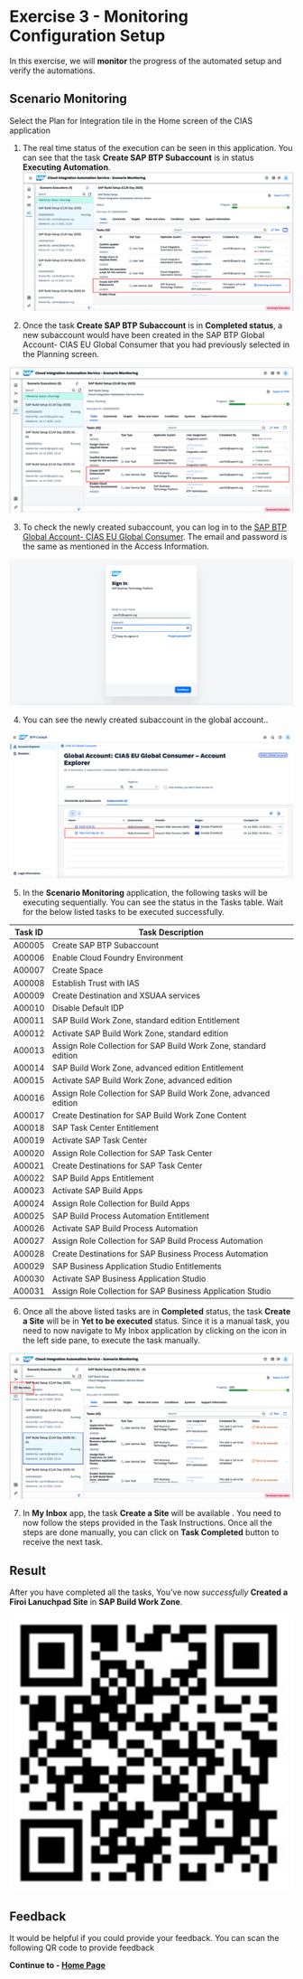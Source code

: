 # Exercise 3 - Monitoring Configuration Setup
In this exercise, we will **monitor** the progress of the automated setup and verify the automations.

## Scenario Monitoring

Select the Plan for Integration tile in the Home screen of the CIAS application

1.	The real time status of the execution can be seen in this application. You can see that the task **Create SAP BTP Subaccount** is in status **Executing Automation**.
   ![scenario selection](../images/monitoring_handson_1.png)

2.	Once the task **Create SAP BTP Subaccount** is in **Completed status**, a new subaccount would have been created in the SAP BTP Global Account- CIAS EU Global Consumer that you had previously selected in the Planning screen.
   
  ![scenario selection](../images/monitoring_handson_2.png)


3.	To check the newly created subaccount, you can log in to the [SAP BTP Global Account- CIAS EU Global Consumer](https://emea.cockpit.btp.cloud.sap/cockpit/?idp=clm-day-01.accounts.ondemand.com#/globalaccount/9d88d4f5-c80a-4986-8a56-dbf4b7b5a223). The email and password is the same as mentioned in the Access Information. 

  ![scenario selection](../images/monitoring_handson_3.png)


4.	You can see the newly created subaccount in the global account..

  ![scenario selection](../images/monitoring_handson_4.png)


5.	In the **Scenario Monitoring** application, the following tasks will be executing sequentially. You can see the status in the Tasks table. Wait for the below listed tasks to be executed successfully.

   | Task ID      | Task Description                                              |
   |-----------|---------------------------------------------------------------|
   | A00005    | Create SAP BTP Subaccount                                     |
   | A00006    | Enable Cloud Foundry Environment                              |
   | A00007    | Create Space                                                  |
   | A00008    | Establish Trust with IAS                                      |
   | A00009    | Create Destination and XSUAA services                         |
   | A00010    | Disable Default IDP                                           |
   | A00011    | SAP Build Work Zone, standard edition Entitlement             |
   | A00012    | Activate SAP Build Work Zone, standard edition                |
   | A00013    | Assign Role Collection for SAP Build Work Zone, standard edition |
   | A00014    | SAP Build Work Zone, advanced edition Entitlement             |
   | A00015    | Activate SAP Build Work Zone, advanced edition                |
   | A00016    | Assign Role Collection for SAP Build Work Zone, advanced edition |
   | A00017    | Create Destination for SAP Build Work Zone Content            |
   | A00018    | SAP Task Center Entitlement                                   |
   | A00019    | Activate SAP Task Center                                      |
   | A00020    | Assign Role Collection for SAP Task Center                    |
   | A00021    | Create Destinations for SAP Task Center                       |
   | A00022    | SAP Build Apps Entitlement                                    |
   | A00023    | Activate SAP Build Apps                                       |
   | A00024    | Assign Role Collection for Build Apps                         |
   | A00025    | SAP Build Process Automation Entitlement                      |
   | A00026    | Activate SAP Build Process Automation                         |
   | A00027    | Assign Role Collection for SAP Build Process Automation       |
   | A00028    | Create Destinations for SAP Business Process Automation       |
   | A00029    | SAP Business Application Studio Entitlements                  |
   | A00030    | Activate SAP Business Application Studio                      |
   | A00031    | Assign Role Collection for SAP Business Application Studio    |


6.	Once all the above listed tasks are in **Completed** status, the task **Create a Site** will be in **Yet to be executed** status. Since it is a manual task, you need to now navigate to My Inbox application by clicking  on the icon in the left side pane, to execute the task manually. 

![BTP](../images/monitoring_handson_5.png)

  
7.	In **My Inbox** app, the task **Create a Site** will be available . You need to now follow the steps provided in the Task Instructions. Once all the steps are done manually, you can click on **Task Completed** button to receive the next task.


## Result
After you have completed all the tasks, You’ve now _successfully_ **Created a Firoi Lanuchpad Site** in **SAP Build Work Zone**.

![BTP](../images/feedback.png)

## Feedback 

It would be helpful if you could provide your feedback. You can scan the following QR code to provide feedback

**Continue to - [Home Page](../README.md)**
